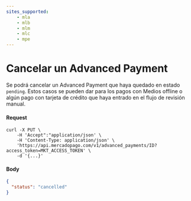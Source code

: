 ```yaml
---
sites_supported:
    - mla
    - mlb
    - mlm
    - mlc
    - mpe
---
```


# Cancelar un Advanced Payment

Se podrá cancelar un Advanced Payment que haya quedado en estado `pending`. Estos casos se pueden dar para los pagos con Medios offline o algún pago con tarjeta de crédito que haya entrado en el flujo de revisión manual.

#### Request
```curl
curl -X PUT \
    -H 'Accept":"application/json' \
    -H 'Content-Type: application/json' \
    'https://api.mercadopago.com/v1/advanced_payments/ID?access_token=MKT_ACCESS_TOKEN' \
    -d '{...}'
```

#### Body
```json
{
  "status": "cancelled"
}
```  